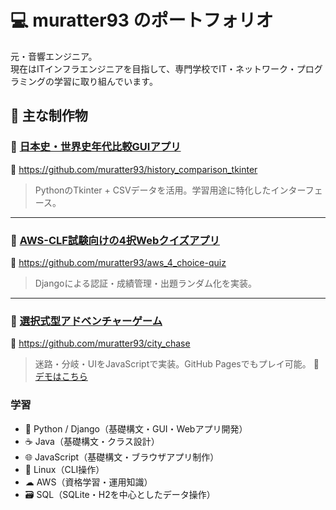 # 💻 muratter93 のポートフォリオ

元・音響エンジニア。  
現在はITインフラエンジニアを目指して、専門学校でIT・ネットワーク・プログラミングの学習に取り組んでいます。



## 🌟 主な制作物

### 🧠 [日本史・世界史年代比較GUIアプリ](https://github.com/muratter93/history_comparison_tkinter)
🔗 https://github.com/muratter93/history_comparison_tkinter  
> PythonのTkinter + CSVデータを活用。学習用途に特化したインターフェース。

---

### 🧩 [AWS-CLF試験向けの4択Webクイズアプリ](https://github.com/muratter93/aws_4_choice-quiz)
🔗 https://github.com/muratter93/aws_4_choice-quiz  
> Djangoによる認証・成績管理・出題ランダム化を実装。

---

### 🚓 [選択式型アドベンチャーゲーム](https://github.com/muratter93/city_chase)
🔗 https://github.com/muratter93/city_chase  
> 迷路・分岐・UIをJavaScriptで実装。GitHub Pagesでもプレイ可能。
> 🚀 [デモはこちら](https://muratter93.github.io/city_chase/)  


### 学習
- 🐍 Python / Django（基礎構文・GUI・Webアプリ開発）
- ☕ Java（基礎構文・クラス設計）
- 🌐 JavaScript（基礎構文・ブラウザアプリ制作）
- 🐧 Linux（CLI操作）
- ☁ AWS（資格学習・運用知識）
- 🗃 SQL（SQLite・H2を中心としたデータ操作）
